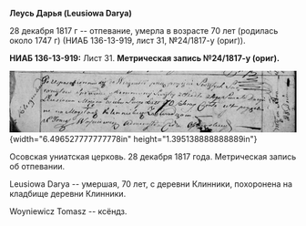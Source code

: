 **Леусь Дарья (Leusiowa Darya)**

28 декабря 1817 г -- отпевание, умерла в возрасте 70 лет (родилась около
1747 г) (НИАБ 136-13-919, лист 31, №24/1817-у (ориг)).

**НИАБ 136-13-919:** Лист 31. **Метрическая запись №24/1817-у (ориг).**

![](./media/eae040d6a700b87baddde65c6e5ef9c480e96c91.png){width="6.496527777777778in"
height="1.395138888888889in"}

Осовская униатская церковь. 28 декабря 1817 года. Метрическая запись об
отпевании.

Leusiowa Darya -- умершая, 70 лет, с деревни Клинники, похоронена на
кладбище деревни Клинники.

Woyniewicz Tomasz -- ксёндз.
